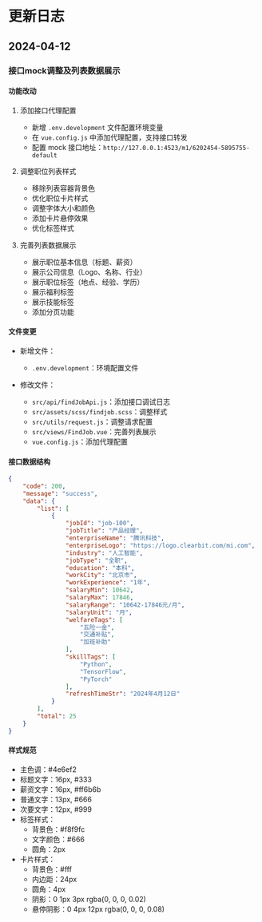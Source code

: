 # 更新日志

## 2024-04-12

### 接口mock调整及列表数据展示

#### 功能改动
1. 添加接口代理配置
   - 新增 `.env.development` 文件配置环境变量
   - 在 `vue.config.js` 中添加代理配置，支持接口转发
   - 配置 mock 接口地址：`http://127.0.0.1:4523/m1/6202454-5895755-default`

2. 调整职位列表样式
   - 移除列表容器背景色
   - 优化职位卡片样式
   - 调整字体大小和颜色
   - 添加卡片悬停效果
   - 优化标签样式

3. 完善列表数据展示
   - 展示职位基本信息（标题、薪资）
   - 展示公司信息（Logo、名称、行业）
   - 展示职位标签（地点、经验、学历）
   - 展示福利标签
   - 展示技能标签
   - 添加分页功能

#### 文件变更
- 新增文件：
  - `.env.development`：环境配置文件

- 修改文件：
  - `src/api/findJobApi.js`：添加接口调试日志
  - `src/assets/scss/findjob.scss`：调整样式
  - `src/utils/request.js`：调整请求配置
  - `src/views/FindJob.vue`：完善列表展示
  - `vue.config.js`：添加代理配置

#### 接口数据结构
```json
{
    "code": 200,
    "message": "success",
    "data": {
        "list": [
            {
                "jobId": "job-100",
                "jobTitle": "产品经理",
                "enterpriseName": "腾讯科技",
                "enterpriseLogo": "https://logo.clearbit.com/mi.com",
                "industry": "人工智能",
                "jobType": "全职",
                "education": "本科",
                "workCity": "北京市",
                "workExperience": "1年",
                "salaryMin": 10642,
                "salaryMax": 17846,
                "salaryRange": "10642-17846元/月",
                "salaryUnit": "月",
                "welfareTags": [
                    "五险一金",
                    "交通补贴",
                    "加班补助"
                ],
                "skillTags": [
                    "Python",
                    "TensorFlow",
                    "PyTorch"
                ],
                "refreshTimeStr": "2024年4月12日"
            }
        ],
        "total": 25
    }
}
```

#### 样式规范
- 主色调：#4e6ef2
- 标题文字：16px, #333
- 薪资文字：16px, #ff6b6b
- 普通文字：13px, #666
- 次要文字：12px, #999
- 标签样式：
  - 背景色：#f8f9fc
  - 文字颜色：#666
  - 圆角：2px
- 卡片样式：
  - 背景色：#fff
  - 内边距：24px
  - 圆角：4px
  - 阴影：0 1px 3px rgba(0, 0, 0, 0.02)
  - 悬停阴影：0 4px 12px rgba(0, 0, 0, 0.08) 